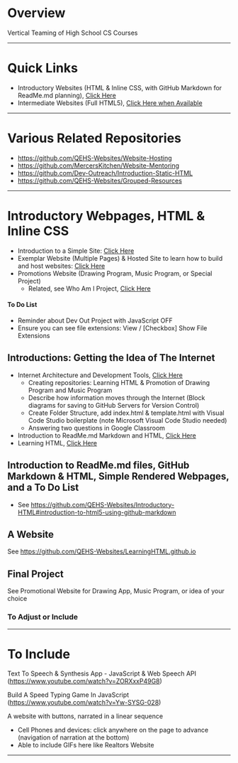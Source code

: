 # Overview
Vertical Teaming of High School CS Courses

---

# Quick Links
- Introductory Websites (HTML & Inline CSS, with GitHub Markdown for ReadMe.md planning), <a href="https://github.com/QEHS-Websites/Overview#introductory-webpages-html--inline-css">Click Here</a>
- Intermediate Websites (Full HTML5), <a href="">Click Here when Available</a>

---

# Various Related Repositories
- https://github.com/QEHS-Websites/Website-Hosting
- https://github.com/MercersKitchen/Website-Mentoring
- https://github.com/Dev-Outreach/Introduction-Static-HTML
- https://github.com/QEHS-Websites/Grouped-Resources

---

# Introductory Webpages, HTML & Inline CSS
- Introduction to a Simple Site: <a href="https://github.com/QEHS-Websites/Introductory-HTML">Click Here</a>
- Exemplar Website (Multiple Pages) & Hosted Site to learn how to build and host websites: <a href="https://github.com/QEHS-Websites/LearningHTML.github.io">Click Here</a>
- Promotions Website (Drawing Program, Music Program, or Special Project)
  - Related, see Who Am I Project, <a href="https://github.com/QEHS-Websites/Who-Am-I">Click Here</a>

#### To Do List
- Reminder about Dev Out Project with JavaScript OFF
- Ensure you can see file extensions: View / [Checkbox] Show File Extensions

## Introductions: Getting the Idea of The Internet
- Internet Architecture and Development Tools, <a href="https://github.com/QEHS-Websites/Internet-Architecture-Development-Tools">Click Here</a>
  - Creating repositories: Learning HTML & Promotion of Drawing Program and Music Program
  - Describe how information moves through the Internet (Block diagrams for saving to GitHub Servers for Version Control)
  - Create Folder Structure, add index.html & template.html with Visual Code Studio boilerplate (note Microsoft Visual Code Studio needed)
  - Answering two questions in Google Classroom
- Introduction to ReadMe.md Markdown and HTML, <a href="https://github.com/QEHS-Websites/Introductory-HTML">Click Here</a>
- Learning HTML, <a href="https://github.com/QEHS-Websites/LearningHTML.github.io">Click Here</a>

## Introduction to ReadMe.md files, GitHub Markdown & HTML, Simple Rendered Webpages, and a To Do List
- See https://github.com/QEHS-Websites/Introductory-HTML#introduction-to-html5-using-github-markdown

## A Website

See https://github.com/QEHS-Websites/LearningHTML.github.io

## Final Project 

See Promotional Website for Drawing App, Music Program, or idea of your choice 

### To Adjust or Include

---

# To Include

Text To Speech & Synthesis App - JavaScript & Web Speech API (https://www.youtube.com/watch?v=ZORXxxP49G8)

Build A Speed Typing Game In JavaScript (https://www.youtube.com/watch?v=Yw-SYSG-028)

A website with buttons, narrated in a linear sequence
- Cell Phones and devices: click anywhere on the page to advance (navigation of narration at the bottom)
- Able to include GIFs here like Realtors Website

---
